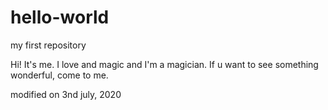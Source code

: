 # hello-world
my first repository

Hi! It's me. I love and magic and I'm a magician. If u want to see something wonderful, come to me.

modified on 3nd july, 2020
